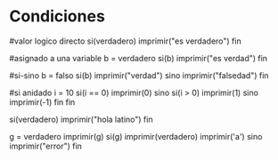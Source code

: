 # Condiciones
#valor logico directo
si(verdadero)
    imprimir("es verdadero")
fin

#asignado a una variable
b = verdadero
si(b)
    imprimir("es verdad")
fin

#si-sino
b = falso
si(b)
    imprimir("verdad")
sino
    imprimir("falsedad")
fin

#si anidado
i = 10
si(i == 0)
    imprimir(0)
sino si(i > 0)
        imprimir(1)
    sino
        imprimir(-1)
    fin
fin

si(verdadero)
    imprimir("hola latino")
fin

g = verdadero
imprimir(g)
si(g)
    imprimir(verdadero)
    imprimir('a')
sino
    imprimir("error")
fin


